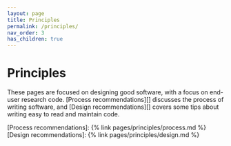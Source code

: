 ```yaml
---
layout: page
title: Principles
permalink: /principles/
nav_order: 3
has_children: true
---
```


# Principles

These pages are focused on designing good software, with a focus on end-user
research code. [Process recommendations][] discusses the process of writing software,
and [Design recommendations][] covers some tips about writing easy to read and
maintain code.

<!-- prettier-ignore-start -->

[Process recommendations]: {% link pages/principles/process.md %}
[Design recommendations]: {% link pages/principles/design.md %}


<!-- prettier-ignore-end -->
